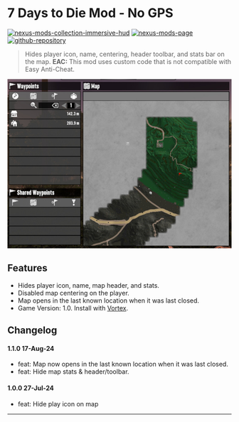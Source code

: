 [//]: # (DO NOT EDIT: This file has been autogenerated, any changes will be overwritten)
# 7 Days to Die Mod - No GPS

[![nexus-mods-collection-immersive-hud](https://img.shields.io/badge/Nexus%20Mods%20Collection-Immersive%20HUD%20-orange?style=flat-square&logo=spinrilla)](https://next.nexusmods.com/7daystodie/collections/epfqzi) [![nexus-mods-page](https://img.shields.io/badge/Nexus%20Mod-No%20GPS%20-orange?style=flat-square&logo=spinrilla)](https://www.nexusmods.com/7daystodie/mods/5525) [![github-repository](https://img.shields.io/badge/GitHub-Repository-green?style=flat-square&logo=github)](https://github.com/rdok/7daystodie_mod_no_gps)

> Hides player icon, name, centering, header toolbar, and stats bar on the map.
> **EAC:** This mod uses custom code that is not compatible with Easy Anti-Cheat.

[![No GPS Showcase](https://raw.githubusercontent.com/rdok/7daystodie_mod_no_gps/main/documentation/showcase.jpg)](https://www.nexusmods.com/7daystodie/mods/5525)


## Features
- Hides player icon, name, map header, and stats.
- Disabled map centering on the player.
- Map opens in the last known location when it was last closed.
- Game Version: 1.0. Install with [Vortex](https://www.nexusmods.com/about/vortex/).

## Changelog
#### 1.1.0 17-Aug-24
- feat: Map now opens in the last known location when it was last closed.
- feat: Hide map stats & header/toolbar.
#### 1.0.0 27-Jul-24
- feat: Hide play icon on map


***

[//]: # (DO NOT EDIT: This file has been autogenerated, any changes will be overwritten)
